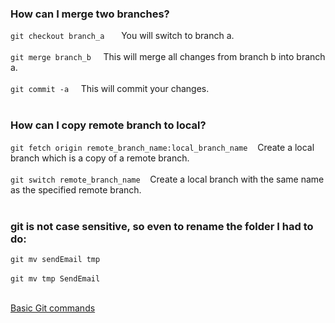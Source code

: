 ### How can I merge two branches?

```git checkout branch_a ```    &nbsp;&nbsp;&nbsp; You will switch to branch a.<br /><br />
```git merge branch_b```   &nbsp;&nbsp;&nbsp; This will merge all changes from branch b into branch a.<br /><br />
```git commit -a```   &nbsp;&nbsp;&nbsp; This will commit your changes.<br /><br />

### How can I copy remote branch to local?
```git fetch origin remote_branch_name:local_branch_name```  &nbsp;&nbsp;&nbsp;Create a local branch which is a copy of a remote branch.<br /><br />
```git switch remote_branch_name```  &nbsp;&nbsp;&nbsp;Create a local branch with the same name as the specified remote branch.<br /><br />


### git is not case sensitive, so even to rename the folder I had to do:
```git mv sendEmail tmp```<br /><br />
```git mv tmp SendEmail```<br /><br />


[Basic Git commands](https://confluence.atlassian.com/bitbucketserver/basic-git-commands-776639767.html)


